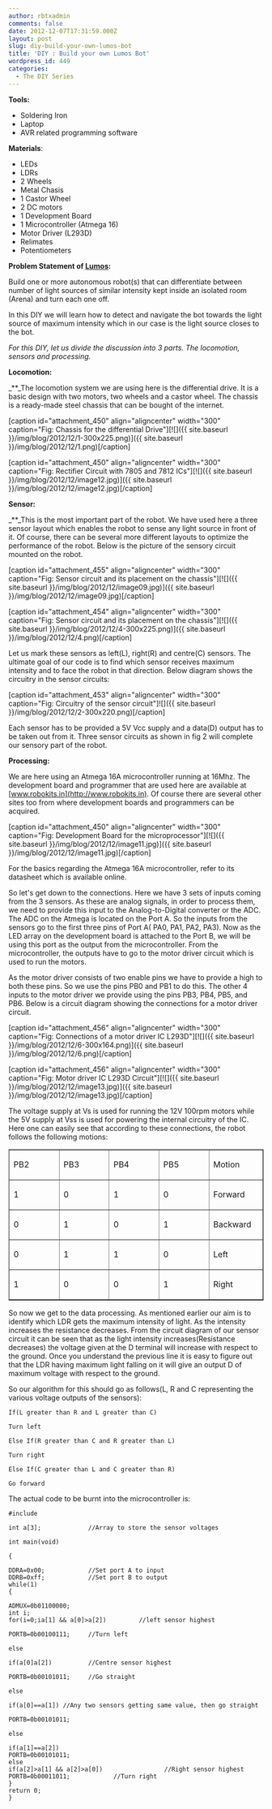 ```yaml
---
author: rbtxadmin
comments: false
date: 2012-12-07T17:31:59.000Z
layout: post
slug: diy-build-your-own-lumos-bot
title: 'DIY : Build your own Lumos Bot'
wordpress_id: 449
categories:
  - The DIY Series
---
```


**Tools:**
- Soldering Iron
- Laptop
- AVR related programming software

**Materials**:
- LEDs
- LDRs
- 2 Wheels
- Metal Chasis
- 1 Castor Wheel
- 2 DC motors
- 1 Development Board
- 1 Microcontroller (Atmega 16)
- Motor Driver (L293D)
- Relimates
- Potentiometers

**Problem Statement of [Lumos](http://robotix.in/events/event/lumos):**

Build one or more autonomous robot(s) that can differentiate between number of light sources of similar intensity kept inside an isolated room (Arena) and turn each one off.

In this DIY we will learn how to detect and navigate the bot towards the light source of maximum intensity which in our case is the light source closes to the bot.

_For this DIY, let us divide the discussion into 3 parts. The locomotion, sensors and processing._

**Locomotion:**

_**_The locomotion system we are using here is the differential drive. It is a basic design with two motors, two wheels and a castor wheel. The chassis is a ready-made steel chassis that can be bought of the internet.

[caption id="attachment_450" align="aligncenter" width="300" caption="Fig: Chassis for the differential Drive"][![]({{ site.baseurl }}/img/blog/2012/12/1-300x225.png)]({{ site.baseurl }}/img/blog/2012/12/1.png)[/caption]

[caption id="attachment_450" align="aligncenter" width="300" caption="Fig: Rectifier Circuit with 7805 and 7812 ICs"][![]({{ site.baseurl }}/img/blog/2012/12/image12.jpg)]({{ site.baseurl }}/img/blog/2012/12/image12.jpg)[/caption]

**Sensor:**

_**_This is the most important part of the robot. We have used here a three sensor layout which enables the robot to sense any light source in front of it. Of course, there can be several more different layouts to optimize the performance of the robot. Below is the picture of the sensory circuit mounted on the robot.

[caption id="attachment_455" align="aligncenter" width="300" caption="Fig: Sensor circuit and its placement on the chassis"][![]({{ site.baseurl }}/img/blog/2012/12/image09.jpg)]({{ site.baseurl }}/img/blog/2012/12/image09.jpg)[/caption]

[caption id="attachment_454" align="aligncenter" width="300" caption="Fig: Sensor circuit and its placement on the chassis"][![]({{ site.baseurl }}/img/blog/2012/12/4-300x225.png)]({{ site.baseurl }}/img/blog/2012/12/4.png)[/caption]

Let us mark these sensors as left(L), right(R) and centre(C) sensors. The ultimate goal of our code is to find which sensor receives maximum intensity and to face the robot in that direction. Below diagram shows the circuitry in the sensor circuits:

[caption id="attachment_453" align="aligncenter" width="300" caption="Fig: Circuitry of the sensor circuit"]![]({{ site.baseurl }}/img/blog/2012/12/2-300x220.png)[/caption]

Each sensor has to be provided a 5V Vcc supply and a data(D) output has to be taken out from it.  Three sensor circuits as shown in fig 2 will complete our sensory part of the robot.

**Processing:**

We are here using an Atmega 16A microcontroller running at 16Mhz. The development board and programmer that are used here are available at [www.robokits.in](http://www.robokits.in). Of course there are several other sites too from where development boards and programmers can be acquired.

[caption id="attachment_450" align="aligncenter" width="300" caption="Fig: Development Board for the microprocessor"][![]({{ site.baseurl }}/img/blog/2012/12/image11.jpg)]({{ site.baseurl }}/img/blog/2012/12/image11.jpg)[/caption]

For the basics regarding the Atmega 16A microcontroller, refer to its datasheet which is available online.

So let's get down to the connections. Here we have 3 sets of inputs coming from the 3 sensors. As these are analog signals, in order to process them, we need to provide this input to the Analog-to-Digital converter or the ADC. The ADC on the Atmega is located on the Port A. So the inputs from the sensors go to the first three pins of Port A( PA0, PA1, PA2, PA3). Now as the LED array on the development board is attached to the Port B, we will be using this port as the output from the microcontroller. From the microcontroller, the outputs have to go to the motor driver circuit which is used to run the motors.

As the motor driver consists of two enable pins we have to provide a high to both these pins. So we use the pins PB0 and PB1 to do this. The other 4 inputs to the motor driver we provide using the pins PB3, PB4, PB5, and PB6. Below is a circuit diagram showing the connections for a motor driver circuit.

[caption id="attachment_456" align="aligncenter" width="300" caption="Fig: Connections of a motor driver IC L293D"][![]({{ site.baseurl }}/img/blog/2012/12/6-300x164.png)]({{ site.baseurl }}/img/blog/2012/12/6.png)[/caption]

[caption id="attachment_456" align="aligncenter" width="300" caption="Fig: Motor driver IC L293D Circuit"][![]({{ site.baseurl }}/img/blog/2012/12/image13.jpg)]({{ site.baseurl }}/img/blog/2012/12/image13.jpg)[/caption]

The voltage supply at Vs is used for running the 12V 100rpm motors while the 5V supply at Vss is used for powering the internal circuitry of the IC. Here one can easily see that according to these connections, the robot follows the following motions:
<table cellpadding="0" cellspacing="0" border="1" >
<tbody >
<tr >

<td width="92" >

PB2

</td>

<td width="92" >

PB3

</td>

<td width="92" >

PB4

</td>

<td width="92" >

PB5

</td>

<td width="92" >

Motion

</td>
</tr>
<tr >

<td width="92" >

1

</td>

<td width="92" >

0

</td>

<td width="92" >

1

</td>

<td width="92" >

0

</td>

<td width="92" >

Forward

</td>
</tr>
<tr >

<td width="92" >

0

</td>

<td width="92" >

1

</td>

<td width="92" >

0

</td>

<td width="92" >

1

</td>

<td width="92" >

Backward

</td>
</tr>
<tr >

<td width="92" >

0

</td>

<td width="92" >

1

</td>

<td width="92" >

1

</td>

<td width="92" >

0

</td>

<td width="92" >

Left

</td>
</tr>
<tr >

<td width="92" >

1

</td>

<td width="92" >

0

</td>

<td width="92" >

0

</td>

<td width="92" >

1

</td>

<td width="92" >

Right

</td>
</tr>
</tbody>
</table>

So now we get to the data processing. As mentioned earlier our aim is to identify which LDR gets the maximum intensity of light. As the intensity increases the resistance decreases. From the circuit diagram of our sensor circuit it can be seen that as the light intensity increases(Resistance decreases) the voltage given at the D terminal will increase with respect to the ground. Once you understand the previous line it is easy to figure out that the LDR having maximum light falling on it will give an output D of maximum voltage with respect to the ground.

So our algorithm for this should go as follows(L, R and C representing the various voltage outputs of the sensors):

```
If(L greater than R and L greater than C)

Turn left

Else If(R greater than C and R greater than L)

Turn right

Else If(C greater than L and C greater than R)

Go forward
```

The actual code to be burnt into the microcontroller is:

```
#include 

int a[3];             //Array to store the sensor voltages

int main(void)

{

DDRA=0x00;            //Set port A to input
DDRB=0xff;            //Set port B to output
while(1)
{

ADMUX=0b01100000;
int i;
for(i=0;ia[1] && a[0]>a[2])         //left sensor highest

PORTB=0b00100111;     //Turn left

else

if(a[0]a[2])          //Centre sensor highest

PORTB=0b00101011;     //Go straight

else

if(a[0]==a[1]) //Any two sensors getting same value, then go straight

PORTB=0b00101011;

else

if(a[1]==a[2])
PORTB=0b00101011;
else
if(a[2]>a[1] && a[2]>a[0])                 //Right sensor highest
PORTB=0b00011011;            //Turn right
}
return 0;
}
```
